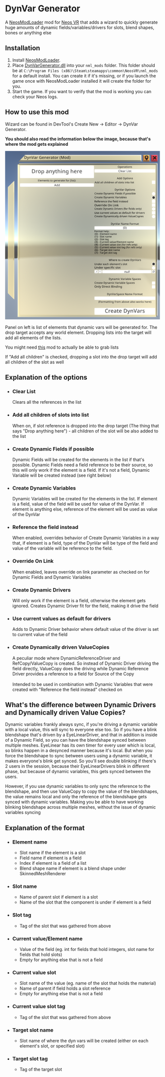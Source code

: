 # DynVar Generator

A [NeosModLoader](https://github.com/zkxs/NeosModLoader) mod for [Neos VR](https://neos.com/) that adds a wizard to quickly generate huge amounts of dynamic fields/variables/drivers for slots, blend shapes, bones or anything else

## Installation
1. Install [NeosModLoader](https://github.com/zkxs/NeosModLoader).
2. Place [DynVarGenerator.dll](https://github.com/TheJebForge/DynVarGenerator/releases/latest/download/DynVarGenerator.dll) into your `nml_mods` folder. This folder should be at `C:\Program Files (x86)\Steam\steamapps\common\NeosVR\nml_mods` for a default install. You can create it if it's missing, or if you launch the game once with NeosModLoader installed it will create the folder for you.
3. Start the game. If you want to verify that the mod is working you can check your Neos logs.

## How to use this mod
Wizard can be found in DevTool's Create New -> Editor -> DynVar Generator. 

**You should also read the information below the image, because that's where the mod gets explained**

![image](screenshot/panel.png)

Panel on left is list of elements that dynamic vars will be generated for. The drop target accepts any world element. Dropping lists into the target will add all elements of the lists.

You might need [this](https://github.com/EIA485/NeosMoreReferenceProxies) mod to actually be able to grab lists

If "Add all children" is checked, dropping a slot into the drop target will add all children of the slot as well

## Explanation of the options
- ### Clear List
  Clears all the references in the list
- ### Add all children of slots into list
  When on, if slot reference is dropped into the drop target (The thing that says "Drop anything here") - all children of the slot will be also added to the list
- ### Create Dynamic Fields if possible
  Dynamic Fields will be created for the elements in the list if that's possible. Dynamic Fields need a field reference to be their source, so this will only work if the element is a field. If it's not a field, Dynamic Variable will be created instead (see right below)
- ### Create Dynamic Variables
  Dynamic Variables will be created for the elements in the list. If element is a field, value of the field will be used for value of the DynVar. If element is anything else, reference of the element will be used as value of the DynVar
- ### Reference the field instead
  When enabled, overrides behavior of Create Dynamic Variables in a way that, if element is a field, type of the DynVar will be type of the field and value of the variable will be reference to the field.
- ### Override On Link
  When enabled, leaves override on link parameter as checked on for Dynamic Fields and Dynamic Variables
- ### Create Dynamic Drivers
  Will only work if the element is a field, otherwise the element gets ignored. Creates Dynamic Driver fit for the field, making it drive the field
- ### Use current values as default for drivers
  Adds to Dynamic Driver behavior where default value of the driver is set to current value of the field
- ### Create Dynamically driven ValueCopies
  A peculiar mode where DynamicReferenceDriver and RefCopy/ValueCopy is created. So instead of Dynamic Driver driving the field directly, ValueCopy does the driving while Dynamic Reference Driver provides a reference to a field for Source of the Copy 
  <br><br>
  Intended to be used in combination with Dynamic Variables that were created with "Reference the field instead" checked on

## What's the difference between Dynamic Drivers and Dynamically driven Value Copies?
Dynamic variables frankly always sync, if you're driving a dynamic variable with a local value, this will sync to everyone else too. So if you have a blink blendshape that's driven by a EyeLinearDriver, and that in addition is inside of a Dynamic Field, so you can have the blendshape synced between multiple meshes. EyeLinear has its own timer for every user which is local, so blinks happen in a desynced manner because it's local. But when you force the blendshape to sync between users using a dynamic variable, it makes everyone's blink get synced. So you'll see double blinking if there's 2 users in the session, because their EyeLinearDrivers blink in different phase, but because of dynamic variables, this gets synced between the users.

However, if you use dynamic variables to only sync the reference to the blendshape, and then use ValueCopy to copy the value of the blendshapes, the value remains local and only the reference of the blendshape gets synced with dynamic variables. Making you be able to have working blinking blendshape across multiple meshes, without the issue of dynamic variables syncing

## Explanation of the format
- ### Element name
  - Slot name if the element is a slot
  - Field name if element is a field
  - Index if element is a field of a list
  - Blend shape name if element is a blend shape under SkinnedMeshRenderer
- ### Slot name
  - Name of parent slot if element is a slot
  - Name of the slot that the component is under if element is a field
- ### Slot tag
  - Tag of the slot that was gathered from above
- ### Current value/Element name
  - Value of the field (eg. int for fields that hold integers, slot name for fields that hold slots)
  - Empty for anything else that is not a field
- ### Current value slot
  - Slot name of the value (eg. name of the slot that holds the material)
  - Name of parent if field holds a slot reference
  - Empty for anything else that is not a field
- ### Current value slot tag
  - Tag of the slot that was gathered from above
- ### Target slot name
  - Slot name of where the dyn vars will be created (either on each element's slot, or specified slot)
- ### Target slot tag
  - Tag of the target slot
